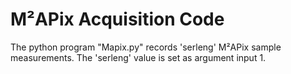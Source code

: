 # M²APix Acquisition Code

The python program "Mapix.py" records 'serleng' M²APix sample measurements. The 'serleng' value is set as argument input 1.